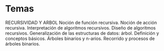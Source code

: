 # Temas 
RECURSIVIDAD Y ARBOL Noción de función recursiva. Noción de acción recursiva. Interpretación de algoritmos recursivos. Diseño de algoritmos recursivos. Generalización de las estructuras de datos: árbol. Definición y conceptos básicos. Árboles binarios y n-arios. Recorrido y procesos de árboles binarios.